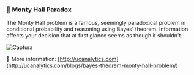 ### 🔴 Monty Hall Paradox 

The Monty Hall problem is a famous, seemingly paradoxical problem in conditional probability and reasoning using Bayes' theorem. 
Information affects your decision that at first glance seems as though it shouldn't.

![Captura](https://user-images.githubusercontent.com/51100407/187031309-8d0bf16b-3804-4111-8408-81d8e73e00f0.PNG)

🔗 More information: [http://ucanalytics.com](http://ucanalytics.com/blogs/bayes-theorem-monty-hall-problem/)
